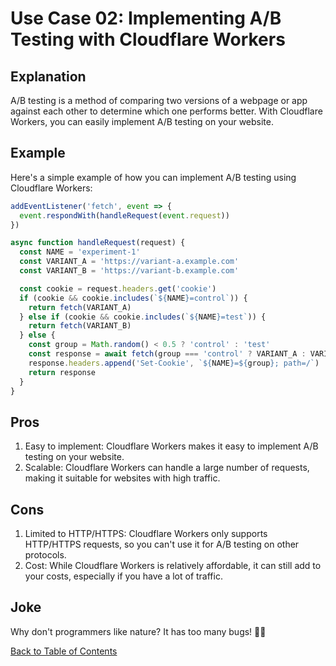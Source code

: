 # Use Case 02: Implementing A/B Testing with Cloudflare Workers

## Explanation

A/B testing is a method of comparing two versions of a webpage or app against each other to determine which one performs better. With Cloudflare Workers, you can easily implement A/B testing on your website. 

## Example

Here's a simple example of how you can implement A/B testing using Cloudflare Workers:

```javascript
addEventListener('fetch', event => {
  event.respondWith(handleRequest(event.request))
})

async function handleRequest(request) {
  const NAME = 'experiment-1'
  const VARIANT_A = 'https://variant-a.example.com'
  const VARIANT_B = 'https://variant-b.example.com'

  const cookie = request.headers.get('cookie')
  if (cookie && cookie.includes(`${NAME}=control`)) {
    return fetch(VARIANT_A)
  } else if (cookie && cookie.includes(`${NAME}=test`)) {
    return fetch(VARIANT_B)
  } else {
    const group = Math.random() < 0.5 ? 'control' : 'test'
    const response = await fetch(group === 'control' ? VARIANT_A : VARIANT_B)
    response.headers.append('Set-Cookie', `${NAME}=${group}; path=/`)
    return response
  }
}
```

## Pros

1. Easy to implement: Cloudflare Workers makes it easy to implement A/B testing on your website.
2. Scalable: Cloudflare Workers can handle a large number of requests, making it suitable for websites with high traffic.

## Cons

1. Limited to HTTP/HTTPS: Cloudflare Workers only supports HTTP/HTTPS requests, so you can't use it for A/B testing on other protocols.
2. Cost: While Cloudflare Workers is relatively affordable, it can still add to your costs, especially if you have a lot of traffic.

## Joke

Why don't programmers like nature? It has too many bugs! 🐛😂

[Back to Table of Contents](table_of_contents.md)
